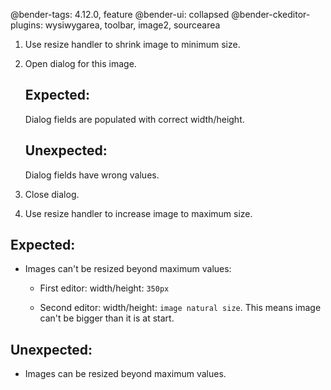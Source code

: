 @bender-tags: 4.12.0, feature
@bender-ui: collapsed
@bender-ckeditor-plugins: wysiwygarea, toolbar, image2, sourcearea

1. Use resize handler to shrink image to minimum size.

1. Open dialog for this image.

	## Expected:

	Dialog fields are populated with correct width/height.

	## Unexpected:

	Dialog fields have wrong values.

1. Close dialog.

1. Use resize handler to increase image to maximum size.

## Expected:

- Images can't be resized beyond maximum values:

	- First editor: width/height: `350px`

	- Second editor: width/height: `image natural size`. This means image can't be bigger than it is at start.

## Unexpected:

- Images can be resized beyond maximum values.
